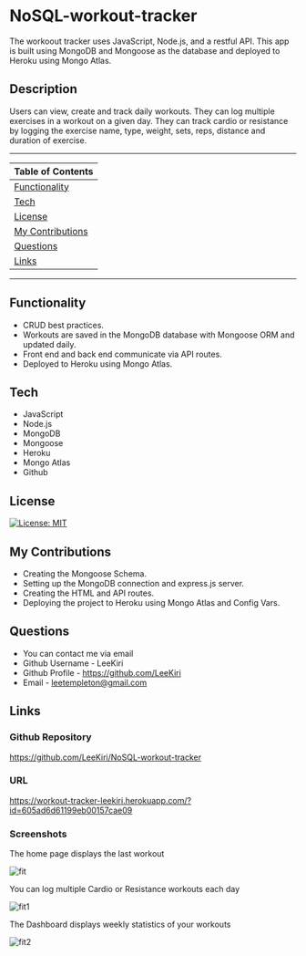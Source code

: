 # NoSQL-workout-tracker
The workoout tracker uses JavaScript, Node.js, and a restful API. This app is built using MongoDB and Mongoose as the database and deployed to Heroku using Mongo Atlas. 

## Description 
   Users can view, create and track daily workouts. They can log multiple exercises in a workout on a given day. They can track cardio or resistance by logging the exercise name, type, weight, sets, reps, distance and duration of exercise. 

---
| Table of Contents |
|---|
| [Functionality](#Functionality) |
| [Tech](#Tech) |
| [License](#License) |
| [My Contributions](#MyContributions) |
| [Questions](#Questions) |
| [Links](#Links) |
---

## Functionality 
* CRUD best practices. 
* Workouts are saved in the MongoDB database with Mongoose ORM and updated daily.
* Front end and back end communicate via API routes. 
* Deployed to Heroku using Mongo Atlas.
 

## Tech

* JavaScript 
* Node.js 
* MongoDB
* Mongoose
* Heroku
* Mongo Atlas
* Github  

## License 

[![License: MIT](https://img.shields.io/badge/License-MIT-yellow.svg)](https://opensource.org/licenses/MIT)

## My Contributions 
* Creating the Mongoose Schema. 
* Setting up the MongoDB connection and express.js server. 
* Creating the HTML and API routes.
* Deploying the project to Heroku using Mongo Atlas and Config Vars. 

## Questions
* You can contact me via email
* Github Username - LeeKiri
* Github Profile - https://github.com/LeeKiri
* Email - leetempleton@gmail.com 

## Links
### Github Repository

https://github.com/LeeKiri/NoSQL-workout-tracker

### URL
https://workout-tracker-leekiri.herokuapp.com/?id=605ad6d61199eb00157cae09

### Screenshots
The home page displays the last workout

![fit](https://user-images.githubusercontent.com/73642462/112260861-db8c1e00-8cbe-11eb-856e-3ef8a909c0ed.PNG)

You can log multiple Cardio or Resistance workouts each day

![fit1](https://user-images.githubusercontent.com/73642462/112260853-d9c25a80-8cbe-11eb-95b1-c5d470c685fe.PNG)

The Dashboard displays weekly statistics of your workouts

![fit2](https://user-images.githubusercontent.com/73642462/112260859-daf38780-8cbe-11eb-8314-1862b8b2688c.PNG)



